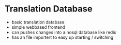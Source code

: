 # Translation Database

* basic translation database
* simple webbased frontend
* can pushes changes into a nosql database like redis
* has an file importert to easy up starting / switching

